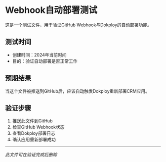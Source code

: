 # Webhook自动部署测试

这是一个测试文件，用于验证GitHub Webhook与Dokploy的自动部署功能。

## 测试时间
- 创建时间：2024年当前时间
- 目的：验证自动部署是否正常工作

## 预期结果
当这个文件被推送到GitHub后，应该自动触发Dokploy重新部署CRM应用。

## 验证步骤
1. 推送此文件到GitHub
2. 检查GitHub Webhook状态
3. 查看Dokploy部署日志
4. 确认应用重新部署成功

---
*此文件可在验证完成后删除*
